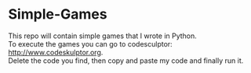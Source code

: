 Simple-Games
============
This repo will contain simple games that I wrote in Python.  
To execute the games you can go to codesculptor: http://www.codeskulptor.org.  
Delete the code you find, then copy and paste my code and finally run it.
